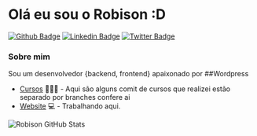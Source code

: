 # Olá eu sou o Robison :D

[![Github Badge](https://img.shields.io/badge/-Github-000?style=flat-square&logo=Github&logoColor=white&link=https://github.com/robisonfb)](https://github.com/robisonfb)
[![Linkedin Badge](https://img.shields.io/badge/-LinkedIn-blue?style=flat-square&logo=Linkedin&logoColor=white&link=https://www.linkedin.com/in/robisonfb/)](https://www.linkedin.com/in/robisonfb/)
[![Twitter Badge](https://img.shields.io/badge/-Twitter-1ca0f1?style=flat-square&labelColor=1ca0f1&logo=twitter&logoColor=white&link=https://twitter.com/robisonfb)](https://twitter.com/robisonfb)



### Sobre mim
Sou um desenvolvedor {backend, frontend} apaixonado por ##Wordpress

- [Cursos](https://github.com/robisonfb/estudos) 👨🏼‍🏫 - Aqui são alguns comit de cursos que realizei estão separado por branches confere ai 
- [Website](https://www.7click.com.br/) 💻 - Trabalhando aqui.


![Robison GitHub Stats](https://github-readme-stats.vercel.app/api?username=robisonfb&show_icons=true)
